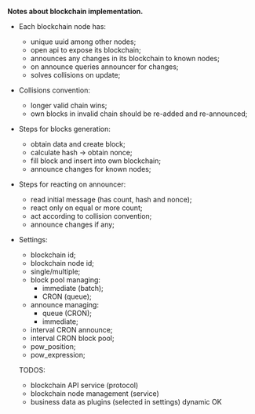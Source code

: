 ____Notes about blockchain implementation.____

- Each blockchain node has: 
  - unique uuid among other nodes;
  - open api to expose its blockchain;
  - announces any changes in its blockchain  to known nodes;
  - on announce queries announcer for changes;
  - solves collisions on update;
  
- Collisions convention:
  - longer valid chain wins;
  - own blocks in invalid chain should be re-added and re-announced;
  
- Steps for blocks generation:
  - obtain data and create block;
  - calculate hash -> obtain nonce;
  - fill block and insert into own blockchain;
  - announce changes for known nodes;
  
- Steps for reacting on announcer:
  - read initial message (has count, hash and nonce);
  - react only on equal or more count;
  - act according to collision convention;
  - announce changes if any;
  
- Settings:
  - blockchain id;
  - blockchain node id;
  - single/multiple;
  - block pool managing:
    - immediate (batch);
    - CRON (queue);
  - announce managing:
    - queue (CRON);
    - immediate;
  - interval CRON announce;
  - interval CRON block pool;
  - pow_position;
  - pow_expression;
  
  TODOS:
  - blockchain API service (protocol)
  - blockchain node management (service)
  - business data as plugins (selected in settings) dynamic OK